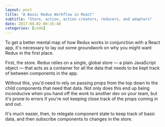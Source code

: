 ```yaml
---
layout: post
title: "A Basic Redux Workflow in React"
subtitle: "Store, action, action creators, reducers, and adapters"
date: 2017-04-02-00:35:48
categories: [code]
---
```


To get a better mental map of how Redux works in conjunction with a React app, it's necessary to lay out some groundwork on why you might want Redux in the first place.

First, the store. Redux relies on a single, global store — a plain JavaScript object — that acts as a container for all the data that needs to be kept track of between components in the app.

Without this, you'd need to rely on passing props from the top down to the child components that need that data. Not only does this end up being inconducive when you hand off the work to another dev on your team, but it's prone to errors if you're not keeping close track of the props coming in and out.

It's much easier, then, to relegate component state to keep track of basic data, and then subscribe components to changes in the store.
